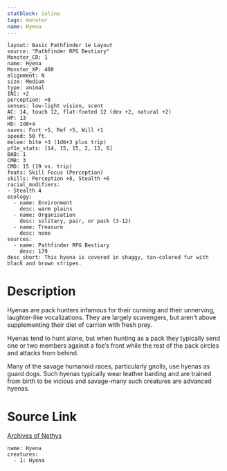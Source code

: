 ```yaml
---
statblock: inline
tags: monster
name: Hyena
---
```

```statblock
layout: Basic Pathfinder 1e Layout
source: "Pathfinder RPG Bestiary"
Monster_CR: 1
name: Hyena
Monster_XP: 400
alignment: N
size: Medium
type: animal
INI: +2
perception: +8
senses: low-light vision, scent
AC: 14, touch 12, flat-footed 12 (dex +2, natural +2)
HP: 13
HD: 2d8+4
saves: Fort +5, Ref +5, Will +1
speed: 50 ft.
melee: bite +3 (1d6+3 plus trip)
pf1e_stats: [14, 15, 15, 2, 13, 6]
BAB: 1
CMB: 3
CMD: 15 (19 vs. trip)
feats: Skill Focus (Perception)
skills: Perception +8, Stealth +6
racial_modifiers:
- Stealth 4
ecology:
  - name: Environment
    desc: warm plains
  - name: Organisation
    desc: solitary, pair, or pack (3-12)
  - name: Treasure
    desc: none
sources:
  - name: Pathfinder RPG Bestiary
    desc: 179
desc_short: This hyena is covered in shaggy, tan-colored fur with black and brown stripes.
```
# Description
Hyenas are pack hunters infamous for their cunning and their unnerving, laughter-like vocalizations. They are largely scavengers, but aren’t above supplementing their diet of carrion with fresh prey.

Hyenas tend to hunt alone, but when hunting as a pack they typically send one or two members against a foe’s front while the rest of the pack circles and attacks from behind.

Many of the savage humanoid races, particularly gnolls, use hyenas as guard dogs. Such hyenas typically wear leather barding and are trained from birth to be vicious and savage-many such creatures are advanced hyenas.
# Source Link
[Archives of Nethys](https://aonprd.com/MonsterDisplay.aspx?ItemName=Hyena)
```encounter-table
name: Hyena
creatures:
  - 1: Hyena
```

